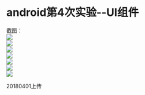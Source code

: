 android第4次实验--UI组件
=====  
截图：  
![](https://github.com/mozhilei/android/tree/master/lab4_UIzujian/screenshot/1.gif)  
![](https://github.com/mozhilei/android/tree/master/lab4_UIzujian/screenshot/2.gif)  
![](https://github.com/mozhilei/android/tree/master/lab4_UIzujian/screenshot/3.gif)  
![](https://github.com/mozhilei/android/tree/master/lab4_UIzujian/screenshot/4.gif)  
![](https://github.com/mozhilei/android/tree/master/lab4_UIzujian/screenshot/41.gif)  
![](https://github.com/mozhilei/android/tree/master/lab4_UIzujian/screenshot/42.gif)  
![](https://github.com/mozhilei/android/tree/master/lab4_UIzujian/screenshot/5.gif)  

20180401上传  
